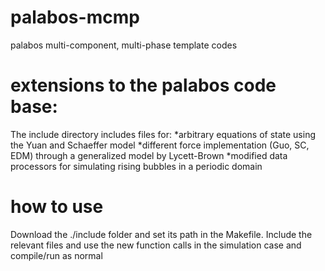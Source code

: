 # palabos-mcmp
palabos multi-component, multi-phase template codes

# extensions to the palabos code base:
The include directory includes files for:
*arbitrary equations of state using the Yuan and Schaeffer model
*different force implementation (Guo, SC, EDM) through a generalized model by Lycett-Brown
*modified data processors for simulating rising bubbles in a periodic domain

# how to use
Download the ./include folder and set its path in the Makefile. Include the relevant files and use the new function calls in the simulation case and compile/run as normal
